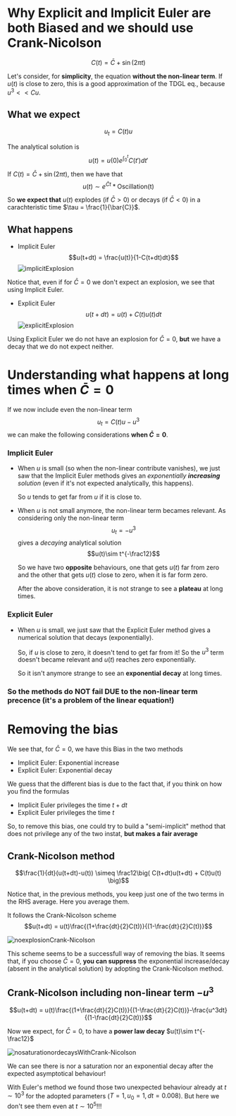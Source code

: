 # Why Explicit and Implicit Euler are both Biased and we should use Crank-Nicolson

$$C(t) = \bar{C} + \sin(2\pi t)$$

Let's consider, for **simplicity**, the equation **without the non-linear term**.
If $u(t)$ is close to zero, this is a good approximation of the TDGL eq., because $u^3 << Cu$.

## What we expect
$$u_t = C(t)u$$

The analytical solution is
$$u(t) = u(0)e^{\int_0^t}C(t')dt'$$

If $C(t) = \bar{C} + \sin(2\pi t)$, then we have that
$$u(t)\sim e^{\bar{C}t}*\text{Oscillation(t)}$$

So **we expect that** $u(t)$ explodes (if $\bar{C}>0$) or decays (if $\bar{C} <0$) in a carachteristic time $\tau = \frac{1}{\bar{C}}$.

## What happens
- Implicit Euler
$$u(t+dt) = \frac{u(t)}{1-C(t+dt)dt}$$
![implicitExplosion](../../Plots/no%20cubic%20term/Implicit%20Euler%20explosion.png?raw=true)

Notice that, even if for $\bar{C}=0$ we don't expect an explosion, we see that using Implicit Euler.

- Explicit Euler
$$u(t+dt) = u(t) + C(t)u(t)dt$$
![explicitExplosion](../../Plots/no%20cubic%20term/Explicit%20Euler%20explosion.png?raw=true)

Using Explicit Euler we do not have an explosion for $\bar{C} = 0$, **but** we have a decay that we do not expect neither.

# Understanding what happens at long times when $\bar{C} = 0$
If we now include even the non-linear term
$$u_t = C(t)u-u^3$$
we can make the following considerations **when $\bar{C} = 0$**.

### Implicit Euler
- When $u$ is small (so when the non-linear contribute vanishes), we just saw that the Implicit Euler methods gives an _exponentially **increasing** solution_ (even if it's not expected analytically, this happens).

    So $u$ tends to get far from $u$ if it is close to.

- When $u$ is not small anymore, the non-linear term becames relevant. As considering only the non-linear term
    $$u_t = -u^3$$ 
    gives a _decaying_ analytical solution
    $$u(t)\sim t^{-\frac12}$$ 
    
    So we have two **opposite** behaviours, one that gets $u(t)$ far from zero and the other that gets $u(t)$ close to zero, when it is far form zero.

    After the above consideration, it is not strange to see a **plateau** at long times.

### Explicit Euler
- When $u$ is small, we just saw that the Explicit Euler method gives a numerical solution that decays (exponentially).

    So, if $u$ is close to zero, it doesn't tend to get far from it!
    So the $u^3$ term doesn't became relevant and $u(t)$ reaches zero exponentially.

    So it isn't anymore strange to see an **exponential decay** at long times.

### So the methods do NOT fail DUE to the non-linear term precence (it's a problem of the linear equation!)

# Removing the bias
We see that, for $\bar{C} = 0$, we have this Bias in the two methods
- Implicit Euler: Exponential increase
- Explicit Euler: Exponential decay

We guess that the different bias is due to the fact that, if you think on how you find the formulas
- Implicit Euler privileges the time $t+dt$
- Explicit Euler privileges the time $t$

So, to remove this bias, one could try to build a "semi-implicit" method that does not privilege any of the two instat, **but makes a fair average**

## Crank-Nicolson method
$$\frac{1}{dt}(u(t+dt)-u(t)) \simeq \frac12\big( C(t+dt)u(t+dt) + C(t)u(t) \big)$$

Notice that, in the previous methods, you keep just one of the two terms in the RHS average. Here you average them.

It follows the Crank-Nicolson scheme
$$u(t+dt) = u(t)\frac{(1+\frac{dt}{2}C(t))}{(1-\frac{dt}{2}C(t))}$$

![noexplosionCrank-Nicolson](../../Plots/no%20cubic%20term/Crank-Nicolson.png?raw=true)

This scheme seems to be a successfull way of removing the bias.
It seems that, if you choose $\bar{C}=0$, **you can suppress** the exponential increase/decay (absent in the analytical solution) by adopting the Crank-Nicolson method.

## Crank-Nicolson including non-linear term $-u^3$

$$u(t+dt) = u(t)\frac{(1+\frac{dt}{2}C(t))}{(1-\frac{dt}{2}C(t))}-\frac{u^3dt}{(1-\frac{dt}{2}C(t))}$$

Now we expect, for $\bar{C}=0$, to have a **power law decay** $u(t)\sim t^{-\frac12}$

![nosaturationordecaysWithCrank-Nicolson](../../Plots/saturation%20plots/Crank-Nicolson%20no%20saturation.png?raw=true)

We can see there is nor a saturation nor an exponential decay after the expected asymptotical behaviour!

With Euler's method we found those two unexpected behaviour already at $t\sim 10^3$ for the adopted parameters ($T=1, u_0=1, dt=0.008$).
But here we don't see them even at $t\sim 10^5$!!!